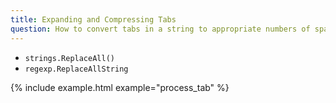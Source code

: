 ```yaml
---
title: Expanding and Compressing Tabs
question: How to convert tabs in a string to appropriate numbers of space, or vice versa?
---
```

- `strings.ReplaceAll()`
- `regexp.ReplaceAllString`

{% include example.html example="process_tab" %}
